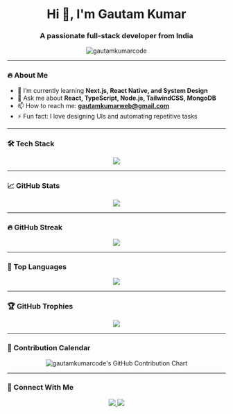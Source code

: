 <!-- Header -->
<h1 align="center">Hi 👋, I'm Gautam Kumar</h1>
<h3 align="center">A passionate full-stack developer from India</h3>

<p align="center">
  <img src="https://komarev.com/ghpvc/?username=gautamkumarcode&label=Profile%20views&color=0e75b6&style=flat" alt="gautamkumarcode" />
</p>

---

### 🔥 About Me

- 🌱 I’m currently learning **Next.js, React Native, and System Design**
- 💬 Ask me about **React, TypeScript, Node.js, TailwindCSS, MongoDB**
- 📫 How to reach me: **gautamkumarweb@gmail.com**
- ⚡ Fun fact: I love designing UIs and automating repetitive tasks

---

### 🛠️ Tech Stack

<p align="center">
  <img src="https://skillicons.dev/icons?i=js,ts,react,nextjs,nodejs,express,mongodb,tailwind,figma,vercel,vite,redux,html,css" />
</p>

---

### 📈 GitHub Stats

<p align="center">
  <img src="https://github-readme-stats.vercel.app/api?username=gautamkumarcode&show_icons=true&theme=radical&hide_border=true" />
</p>

---

### 🔥 GitHub Streak

<p align="center">
  <img src="https://github-readme-streak-stats.herokuapp.com?user=gautamkumarcode&theme=radical&hide_border=true" />
</p>

---

### 🧠 Top Languages

<p align="center">
  <img src="https://github-readme-stats.vercel.app/api/top-langs/?username=gautamkumarcode&layout=compact&theme=radical&hide_border=true" />
</p>

---

### 🏆 GitHub Trophies

<p align="center">
  <img src="https://github-profile-trophy.vercel.app/?username=gautamkumarcode&theme=radical&no-frame=true&no-bg=true&margin-w=4" />
</p>

---

### 📅 Contribution Calendar

<p align="center">
  <img src="https://ghchart.rshah.org/ff4b4b/gautamkumarcode" alt="gautamkumarcode's GitHub Contribution Chart" />
</p>

---

### 🤝 Connect With Me

<p align="center">
  <a href="https://linkedin.com/in/gautamkumarcode" target="_blank">
    <img src="https://skillicons.dev/icons?i=linkedin" />
  </a>
  <a href="mailto:gautamkumarweb@gmail.com">
    <img src="https://skillicons.dev/icons?i=gmail" />
  </a>
</p>
